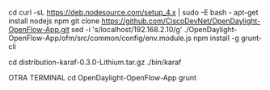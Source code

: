 cd
curl -sL https://deb.nodesource.com/setup_4.x | sudo -E bash -
apt-get install nodejs npm
git clone https://github.com/CiscoDevNet/OpenDaylight-OpenFlow-App.git
sed -i 's/localhost/192.168.2.10/g' ./OpenDaylight-OpenFlow-App/ofm/src/common/config/env.module.js
npm install -g grunt-cli

cd distribution-karaf-0.3.0-Lithium.tar.gz
./bin/karaf

OTRA TERMINAL
cd OpenDaylight-OpenFlow-App
grunt
